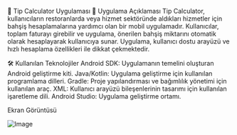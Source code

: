 📱 Tip Calculator Uygulaması
📖 Uygulama Açıklaması
Tip Calculator, kullanıcıların restoranlarda veya hizmet sektöründe aldıkları hizmetler için bahşiş hesaplamalarına yardımcı olan bir mobil uygulamadır. Kullanıcılar, toplam faturayı girebilir ve uygulama, önerilen bahşiş miktarını otomatik olarak hesaplayarak kullanıcıya sunar. Uygulama, kullanıcı dostu arayüzü ve hızlı hesaplama özellikleri ile dikkat çekmektedir.

🛠️ Kullanılan Teknolojiler
Android SDK: Uygulamanın temelini oluşturan Android geliştirme kiti.
Java/Kotlin: Uygulama geliştirme için kullanılan programlama dilleri.
Gradle: Proje yapılandırması ve bağımlılık yönetimi için kullanılan araç.
XML: Kullanıcı arayüzü bileşenlerinin tasarımı için kullanılan işaretleme dili.
Android Studio: Uygulama geliştirme ortamı.

Ekran Görüntüsü

![Image](https://github.com/user-attachments/assets/88c8b1b9-ebd1-407f-89dd-433caad55b5d)
